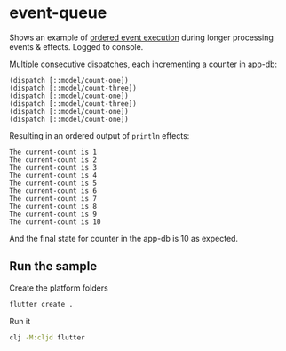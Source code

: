 # event-queue

Shows an example of [ordered event execution](https://day8.github.io/re-frame/api-builtin-effects/#dispatch) during longer processing events & effects. Logged to console.

Multiple consecutive dispatches, each incrementing a counter in app-db:

```
(dispatch [::model/count-one])
(dispatch [::model/count-three])
(dispatch [::model/count-one])
(dispatch [::model/count-three])
(dispatch [::model/count-one])
(dispatch [::model/count-one])
```

Resulting in an ordered output of `println` effects:

```
The current-count is 1
The current-count is 2
The current-count is 3
The current-count is 4
The current-count is 5
The current-count is 6
The current-count is 7
The current-count is 8
The current-count is 9
The current-count is 10
```

And the final state for counter in the app-db is 10 as expected.

## Run the sample

Create the platform folders

```bash
flutter create .
```

Run it

```bash
clj -M:cljd flutter
```
